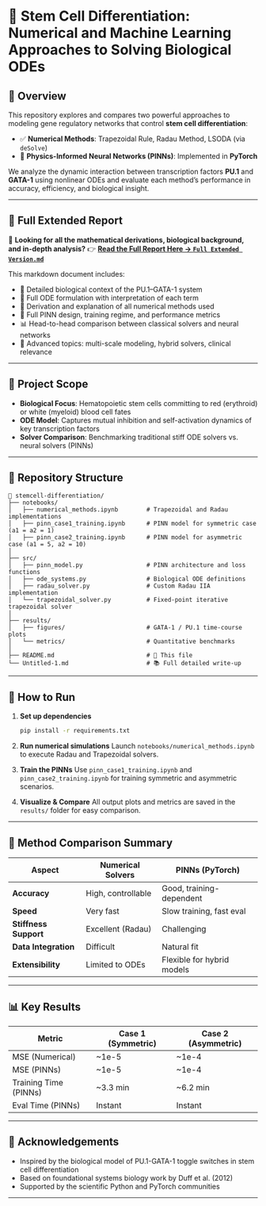 

# 🧬 Stem Cell Differentiation: Numerical and Machine Learning Approaches to Solving Biological ODEs

## 📌 Overview

This repository explores and compares two powerful approaches to modeling gene regulatory networks that control **stem cell differentiation**:

* ✅ **Numerical Methods**: Trapezoidal Rule, Radau Method, LSODA (via `deSolve`)
* 🤖 **Physics-Informed Neural Networks (PINNs)**: Implemented in **PyTorch**

We analyze the dynamic interaction between transcription factors **PU.1** and **GATA-1** using nonlinear ODEs and evaluate each method’s performance in accuracy, efficiency, and biological insight.

---

## 📄 Full Extended Report

📘 **Looking for all the mathematical derivations, biological background, and in-depth analysis?**
👉 **[Read the Full Report Here → `Full Extended Version.md`](./report/Full_Extended_version.md)**

This markdown document includes:

* 🔬 Detailed biological context of the PU.1–GATA-1 system
* 🧮 Full ODE formulation with interpretation of each term
* 🧪 Derivation and explanation of all numerical methods used
* 🤖 Full PINN design, training regime, and performance metrics
* 📊 Head-to-head comparison between classical solvers and neural networks
* 🧭 Advanced topics: multi-scale modeling, hybrid solvers, clinical relevance

---

## 🧠 Project Scope

* **Biological Focus**: Hematopoietic stem cells committing to red (erythroid) or white (myeloid) blood cell fates
* **ODE Model**: Captures mutual inhibition and self-activation dynamics of key transcription factors
* **Solver Comparison**: Benchmarking traditional stiff ODE solvers vs. neural solvers (PINNs)

---

## 📂 Repository Structure

```text
📁 stemcell-differentiation/
├── notebooks/
│   ├── numerical_methods.ipynb        # Trapezoidal and Radau implementations
│   ├── pinn_case1_training.ipynb      # PINN model for symmetric case (a1 = a2 = 1)
│   ├── pinn_case2_training.ipynb      # PINN model for asymmetric case (a1 = 5, a2 = 10)
│
├── src/
│   ├── pinn_model.py                  # PINN architecture and loss functions
│   ├── ode_systems.py                 # Biological ODE definitions
│   ├── radau_solver.py                # Custom Radau IIA implementation
│   └── trapezoidal_solver.py          # Fixed-point iterative trapezoidal solver
│
├── results/
│   ├── figures/                       # GATA-1 / PU.1 time-course plots
│   └── metrics/                       # Quantitative benchmarks
│
├── README.md                          # 📘 This file
└── Untitled-1.md                      # 📚 Full detailed write-up
```

---

## 🚀 How to Run

1. **Set up dependencies**

   ```bash
   pip install -r requirements.txt
   ```

2. **Run numerical simulations**
   Launch `notebooks/numerical_methods.ipynb` to execute Radau and Trapezoidal solvers.

3. **Train the PINNs**
   Use `pinn_case1_training.ipynb` and `pinn_case2_training.ipynb` for training symmetric and asymmetric scenarios.

4. **Visualize & Compare**
   All output plots and metrics are saved in the `results/` folder for easy comparison.

---

## 🧪 Method Comparison Summary

| Aspect                | Numerical Solvers  | PINNs (PyTorch)            |
| --------------------- | ------------------ | -------------------------- |
| **Accuracy**          | High, controllable | Good, training-dependent   |
| **Speed**             | Very fast          | Slow training, fast eval   |
| **Stiffness Support** | Excellent (Radau)  | Challenging                |
| **Data Integration**  | Difficult          | Natural fit                |
| **Extensibility**     | Limited to ODEs    | Flexible for hybrid models |

---

## 📊 Key Results

| Metric                | Case 1 (Symmetric) | Case 2 (Asymmetric) |
| --------------------- | ------------------ | ------------------- |
| MSE (Numerical)       | \~1e-5             | \~1e-4              |
| MSE (PINNs)           | \~1e-5             | \~1e-4              |
| Training Time (PINNs) | \~3.3 min          | \~6.2 min           |
| Eval Time (PINNs)     | Instant            | Instant             |

---



## 🙏 Acknowledgements

* Inspired by the biological model of PU.1-GATA-1 toggle switches in stem cell differentiation
* Based on foundational systems biology work by Duff et al. (2012)
* Supported by the scientific Python and PyTorch communities

---
